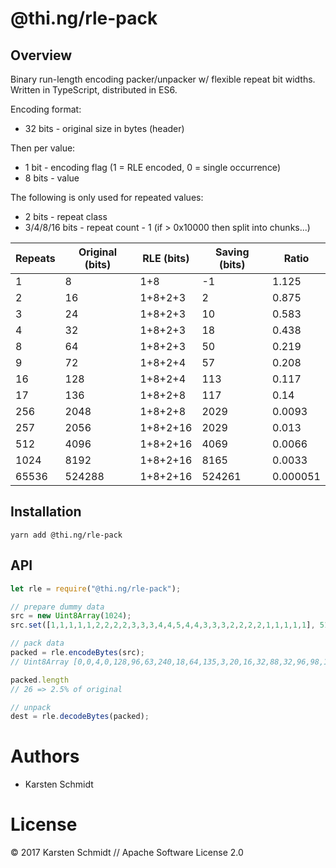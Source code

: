 # @thi.ng/rle-pack

## Overview

Binary run-length encoding packer/unpacker w/ flexible repeat bit widths.
Written in TypeScript, distributed in ES6.

Encoding format:

- 32 bits - original size in bytes (header)

Then per value:

- 1 bit - encoding flag (1 = RLE encoded, 0 = single occurrence)
- 8 bits - value

The following is only used for repeated values:

- 2 bits - repeat class
- 3/4/8/16 bits - repeat count - 1 (if > 0x10000 then split into chunks...)

| Repeats | Original (bits) | RLE (bits) | Saving (bits) | Ratio    |
|---------|-----------------|------------|---------------|----------|
| 1       | 8               | 1+8        | -1            | 1.125    |
| 2       | 16              | 1+8+2+3    | 2             | 0.875    |
| 3       | 24              | 1+8+2+3    | 10            | 0.583    |
| 4       | 32              | 1+8+2+3    | 18            | 0.438    |
| 8       | 64              | 1+8+2+3    | 50            | 0.219    |
| 9       | 72              | 1+8+2+4    | 57            | 0.208    |
| 16      | 128             | 1+8+2+4    | 113           | 0.117    |
| 17      | 136             | 1+8+2+8    | 117           | 0.14     |
| 256     | 2048            | 1+8+2+8    | 2029          | 0.0093   |
| 257     | 2056            | 1+8+2+16   | 2029          | 0.013    |
| 512     | 4096            | 1+8+2+16   | 4069          | 0.0066   |
| 1024    | 8192            | 1+8+2+16   | 8165          | 0.0033   |
| 65536   | 524288          | 1+8+2+16   | 524261        | 0.000051 |

## Installation

```
yarn add @thi.ng/rle-pack
```

## API

```js
let rle = require("@thi.ng/rle-pack");
```

```js
// prepare dummy data
src = new Uint8Array(1024);
src.set([1,1,1,1,1,2,2,2,2,3,3,3,4,4,5,4,4,3,3,3,2,2,2,2,1,1,1,1,1], 512);

// pack data
packed = rle.encodeBytes(src);
// Uint8Array [0,0,4,0,128,96,63,240,18,64,135,3,20,16,32,88,32,96,98,129,14,2,72,6,3,196]

packed.length
// 26 => 2.5% of original

// unpack
dest = rle.decodeBytes(packed);
```

# Authors

- Karsten Schmidt

# License

&copy; 2017 Karsten Schmidt // Apache Software License 2.0